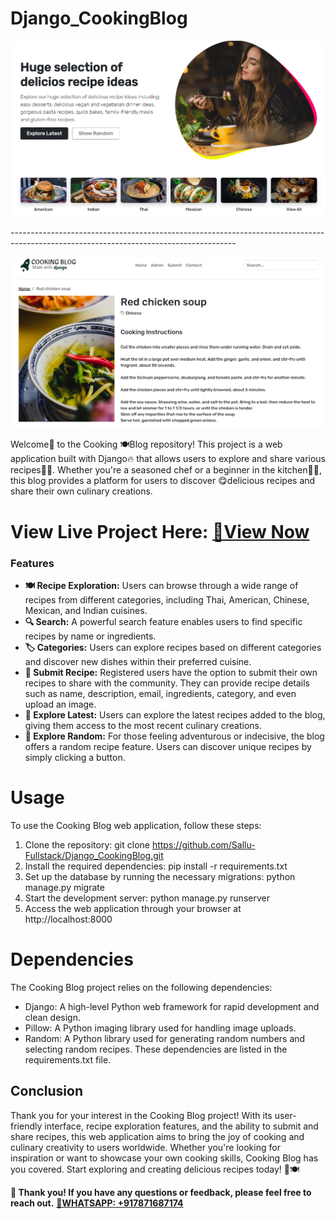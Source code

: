 # Django_CookingBlog

<p align="center">
  <img src="project_banner1.png" alt="Project Banner">
</p>
--------------------------------------------------------------------------------------------------------------------------------------
<p align="center">
  <img src="project_banner2.png" alt="Project Banner">
</p>

Welcome👋 to the Cooking 🍽Blog repository! This project is a web application built with Django🔥 that allows users to explore and share various recipes🍱🧋. Whether you're a seasoned chef or a beginner in the kitchen🧑‍🍳️, this blog provides a platform for users to discover 😋delicious recipes and share their own culinary creations.

# View Live Project Here: [🎉View Now](http://salluscookingblogdjango.pythonanywhere.com/)

### Features
* **🍽️ Recipe Exploration:** Users can browse through a wide range of recipes from different categories, including Thai, American, Chinese, Mexican, and Indian cuisines.
* **🔍 Search:** A powerful search feature enables users to find specific recipes by name or ingredients.
* **🏷️ Categories:** Users can explore recipes based on different categories and discover new dishes within their preferred cuisine.
* **📝 Submit Recipe:** Registered users have the option to submit their own recipes to share with the community. They can provide recipe details such as name, description, email, ingredients, category, and even upload an image.
* **🔀 Explore Latest:** Users can explore the latest recipes added to the blog, giving them access to the most recent culinary creations.
* **🎲 Explore Random:** For those feeling adventurous or indecisive, the blog offers a random recipe feature. Users can discover unique recipes by simply clicking a button.

# Usage
To use the Cooking Blog web application, follow these steps:
1. Clone the repository: git clone https://github.com/Sallu-Fullstack/Django_CookingBlog.git
2. Install the required dependencies: pip install -r requirements.txt
3. Set up the database by running the necessary migrations: python manage.py migrate
4. Start the development server: python manage.py runserver
5. Access the web application through your browser at http://localhost:8000

# Dependencies
The Cooking Blog project relies on the following dependencies:
* Django: A high-level Python web framework for rapid development and clean design.
* Pillow: A Python imaging library used for handling image uploads.
* Random: A Python library used for generating random numbers and selecting random recipes.
These dependencies are listed in the requirements.txt file.

## Conclusion
Thank you for your interest in the Cooking Blog project! With its user-friendly interface, recipe exploration features, and the ability to submit and share recipes, this web application aims to bring the joy of cooking and culinary creativity to users worldwide. Whether you're looking for inspiration or want to showcase your own cooking skills, Cooking Blog has you covered. Start exploring and creating delicious recipes today! 🍳🍽️

**👏 Thank you! If you have any questions or feedback, please feel free to reach out.**
**[📲WHATSAPP: +917871687174](https://wa.me/917871687174)**
